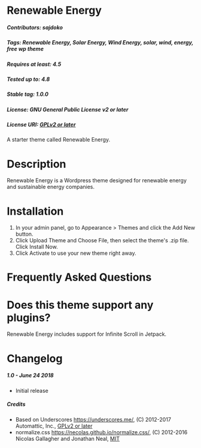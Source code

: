 # Renewable Energy

##### Contributors: sajdoko
##### Tags: Renewable Energy, Solar Energy, Wind Energy, solar, wind, energy, free wp theme
##### Requires at least: 4.5
##### Tested up to: 4.8
##### Stable tag: 1.0.0
##### License: GNU General Public License v2 or later
##### License URI: [GPLv2 or later](https://www.gnu.org/licenses/gpl-2.0.html)

A starter theme called Renewable Energy.

# Description

Renewable Energy is a Wordpress theme designed for renewable energy and sustainable energy companies.

# Installation

1. In your admin panel, go to Appearance > Themes and click the Add New button.
2. Click Upload Theme and Choose File, then select the theme's .zip file. Click Install Now.
3. Click Activate to use your new theme right away.

# Frequently Asked Questions

# Does this theme support any plugins?

Renewable Energy includes support for Infinite Scroll in Jetpack.

# Changelog

##### 1.0 - June 24 2018
* Initial release

##### Credits

* Based on Underscores https://underscores.me/, (C) 2012-2017 Automattic, Inc., [GPLv2 or later](https://www.gnu.org/licenses/gpl-2.0.html)
* normalize.css https://necolas.github.io/normalize.css/, (C) 2012-2016 Nicolas Gallagher and Jonathan Neal, [MIT](https://opensource.org/licenses/MIT)
